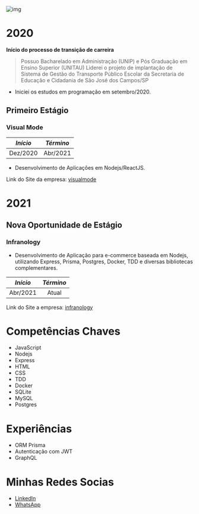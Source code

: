 ![img](https://github.com/padupe/pauloeduardopeixoto/blob/master/github/Node%20Back-End%20Developer.png)

# 2020

**Início do processo de transição de carreira**

> Possuo Bacharelado em Administração (UNIP) e Pós Graduação em Ensino Superior (UNITAU)
> Liderei o projeto de implantação de Sistema de Gestão do Transporte Público Escolar da Secretaria de Educação e Cidadania de São José dos Campos/SP

- Iniciei os estudos em programação em setembro/2020.

## Primeiro Estágio

### Visual Mode

| *Início*  |  *Término* |
|:-:|:-:|
|  Dez/2020 |  Abr/2021 |

- Desenvolvimento de Aplicações em Nodejs/ReactJS.

Link do Site da empresa: [visualmode]


# 2021

## Nova Oportunidade de Estágio

### Infranology

- Desenvolvimento de Aplicação para e-commerce baseada em Nodejs, utilizando Express, Prisma, Postgres, Docker, TDD e diversas bibliotecas complementares.

| *Início*  |  *Término* |
|:-:|:-:|
|  Abr/2021 |  Atual |

Link do Site a empresa: [infranology]

# Competências Chaves

* JavaScript
* Nodejs
* Express
* HTML
* CSS
* TDD
* Docker
* SQLite
* MySQL
* Postgres

# Experiências

* ORM Prisma
* Autenticação com JWT
* GraphQL

# Minhas Redes Socias

- [LinkedIn] 
- [WhatsApp]

[//]: #
[visualmode]: https://visualmode.com.br/
[infranology]: https://infranology.com.br/
[LinkedIn]: https://www.linkedin.com/in/paulo-eduardo-peixoto-2155a866/
[WhatsApp]: https://api.whatsapp.com/send?phone=5512988268618